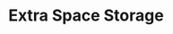 ---
title: "Extra Space Storage"
url: /chicago/extra-space-storage-west-montrose-avenue/
shop: storage rental
---
